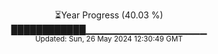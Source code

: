 <p align="center">
⏳Year Progress (40.03 %) <br>
████████████▁▁▁▁▁▁▁▁▁▁▁▁▁▁▁▁▁▁ <br>
<sub>Updated: Sun, 26 May 2024 12:30:49 GMT</sub>
</p>

